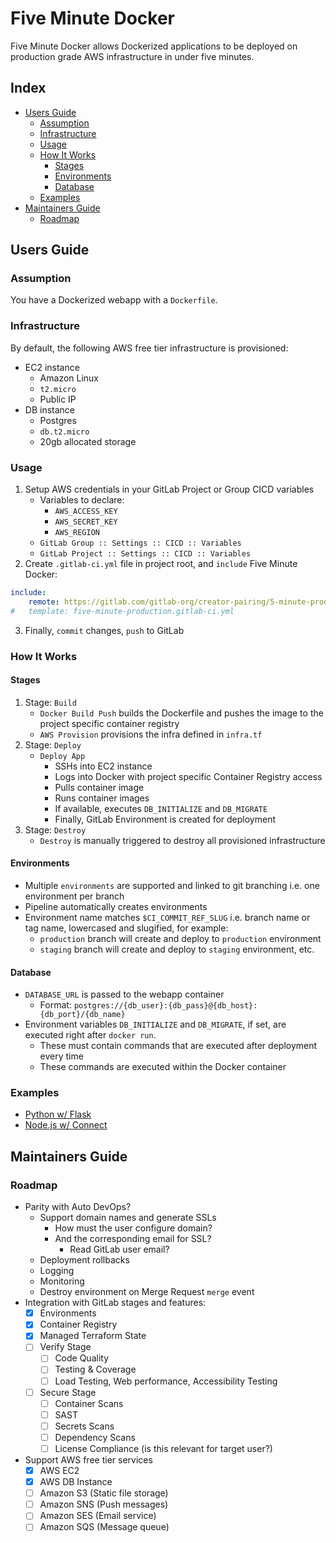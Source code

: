 # Five Minute Docker

Five Minute Docker allows Dockerized applications to be deployed on production grade AWS infrastructure in under five
minutes.

## Index

- [Users Guide](#users-guide)
    - [Assumption](#assumption)
    - [Infrastructure](#infrastructure)
    - [Usage](#usage)
    - [How It Works](#how-it-works)
        - [Stages](#stages)
        - [Environments](#environments)
        - [Database](#database)
    - [Examples](#examples)
- [Maintainers Guide](#maintainers-guide)
    - [Roadmap](#roadmap)

## Users Guide

### Assumption

You have a Dockerized webapp with a `Dockerfile`.

### Infrastructure

By default, the following AWS free tier infrastructure is provisioned:

- EC2 instance
    - Amazon Linux
    - `t2.micro`
    - Public IP
- DB instance
    - Postgres
    - `db.t2.micro`
    - 20gb allocated storage
    
### Usage

1. Setup AWS credentials in your GitLab Project or Group CICD variables
    - Variables to declare:
        - `AWS_ACCESS_KEY`
        - `AWS_SECRET_KEY`
        - `AWS_REGION`
    - `GitLab Group :: Settings :: CICD :: Variables`
    - `GitLab Project :: Settings :: CICD :: Variables`
2. Create `.gitlab-ci.yml` file in project root, and `include` Five Minute Docker:
```yaml
include:
    remote: https://gitlab.com/gitlab-org/creator-pairing/5-minute-prod-app/sri-stuff/five-minute-docker/-/raw/master/five-minute-docker.gitlab-ci.yml
#   template: five-minute-production.gitlab-ci.yml
```
3. Finally, `commit` changes, `push` to GitLab

### How It Works

#### Stages

1. Stage: `Build`
    - `Docker Build Push` builds the Dockerfile and pushes the image to the project specific container registry
    - `AWS Provision` provisions the infra defined in `infra.tf`
2. Stage: `Deploy`
    - `Deploy App` 
        - SSHs into EC2 instance
        - Logs into Docker with project specific Container Registry access
        - Pulls container image
        - Runs container images
        - If available, executes `DB_INITIALIZE` and `DB_MIGRATE`
        - Finally, GitLab Environment is created for deployment
3. Stage: `Destroy`
    - `Destroy` is manually triggered to destroy all provisioned infrastructure

#### Environments

- Multiple `environments` are supported and linked to git branching i.e. one environment per branch
- Pipeline automatically creates environments
- Environment name matches `$CI_COMMIT_REF_SLUG` i.e. branch name or tag name, lowercased and slugified, for example:
    - `production` branch will create and deploy to `production` environment
    - `staging` branch will create and deploy to `staging` environment, etc.

#### Database

- `DATABASE_URL` is passed to the webapp container
    - Format: `postgres://{db_user}:{db_pass}@{db_host}:{db_port}/{db_name}`
- Environment variables `DB_INITIALIZE` and `DB_MIGRATE`, if set, are executed right after `docker run`.
    - These must contain commands that are executed after deployment every time
    - These commands are executed within the Docker container

### Examples

- [Python w/ Flask](https://gitlab.com/gitlab-org/creator-pairing/5-minute-prod-app/sri-stuff/python-in-five)
- [Node.js w/ Connect](https://gitlab.com/gitlab-org/creator-pairing/5-minute-prod-app/sri-stuff/node-in-five)

## Maintainers Guide

### Roadmap

- Parity with Auto DevOps?
    - Support domain names and generate SSLs
        - How must the user configure domain?
        - And the corresponding email for SSL?
            - Read GitLab user email?
    - Deployment rollbacks
    - Logging
    - Monitoring
    - Destroy environment on Merge Request `merge` event
- Integration with GitLab stages and features:
    - [x] Environments
    - [x] Container Registry
    - [x] Managed Terraform State
    - [ ] Verify Stage
        - [ ] Code Quality
        - [ ] Testing & Coverage
        - [ ] Load Testing, Web performance, Accessibility Testing
    - [ ] Secure Stage
        - [ ] Container Scans
        - [ ] SAST
        - [ ] Secrets Scans
        - [ ] Dependency Scans
        - [ ] License Compliance (is this relevant for target user?)
- Support AWS free tier services
    - [x] AWS EC2
    - [x] AWS DB Instance
    - [ ] Amazon S3 (Static file storage)
    - [ ] Amazon SNS (Push messages)
    - [ ] Amazon SES (Email service)
    - [ ] Amazon SQS (Message queue)
